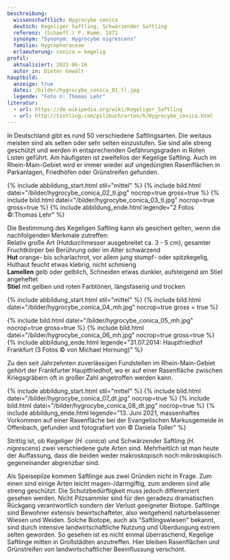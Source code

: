 ```yaml
---
beschreibung:
  wissenschaftlich: Hygrocybe conica
  deutsch: Kegeliger Saftling, Schwärzender Saftling
  referenz: (Schaeff.) P. Kumm. 1871
  synonym: "Synonym: Hygrocybe nigrescens"
  familie: Hygrophoraceae
  erlaeuterung: conica = kegelig
profil:
  aktualisiert: 2021-06-16
  autor_in: Dieter Gewalt
hauptbild:
  anzeige: true
  datei: /bilder/hygrocybe_conica_01_tl.jpg
  legende: "Foto ©: Thomas Lehr"
literatur:
  - url: https://de.wikipedia.org/wiki/Kegeliger_Saftling
  - url: http://tintling.com/pilzbuch/arten/h/Hygrocybe_conica.html
---
```

In Deutschland gibt es rund 50 verschiedene Saftlingsarten. Die weitaus meisten sind als selten oder sehr selten einzustufen. Sie sind alle streng geschützt und werden in entsprechenden Gefährungsgraden in Roten Listen geführt. Am häufigsten ist zweifellos der Kegelige Saftling. Auch im Rhein-Main-Gebiet wird er immer wieder auf ungedüngten Rasenflächen in Parkanlagen, Friedhöfen oder Grünstreifen gefunden.

{% include abbildung_start.html stil="mittel" %}
{% include bild.html datei="/bilder/hygrocybe_conica_02_tl.jpg" nocrop=true gross=true %}
{% include bild.html datei="/bilder/hygrocybe_conica_03_tl.jpg" nocrop=true gross=true %}
{% include abbildung_ende.html legende="2 Fotos ©:Thomas Lehr" %}

Die Bestimmung des Kegeligen Saftling kann als gesichert gelten, wenn die nachfolgenden Merkmale zutreffen:\
Relativ große Art (Hutdurchmesser ausgebreitet ca. 3 - 5 cm), gesamter Fruchtkörper bei Berührung oder im Alter schwärzend\
**Hut** orange- bis scharlachrot, vor allem jung stumpf- oder spitzkegelig, Huthaut feucht etwas klebrig, nicht schmierig\
**Lamellen** gelb oder gelblich, Schneiden etwas dunkler, aufsteigend am Stiel angeheftet\
**Stiel** mit gelben und roten Farbtönen, längsfaserig und trocken


{% include abbildung_start.html stil="mittel" %}
{% include bild.html datei="/bilder/hygrocybe_conica_04_mh.jpg" nocrop=true gross = true %}

</div>
<div class = "bilder">

{% include bild.html datei="/bilder/hygrocybe_conica_05_mh.jpg" nocrop=true gross=true %}
{% include bild.html datei="/bilder/hygrocybe_conica_06_mh.jpg" nocrop=true gross=true %}
{% include abbildung_ende.html legende="31.07.2014: Hauptfriedhof Frankfurt (3 Fotos © von Michael Hornung)" %}

Zu den seit Jahrzehnten zuverlässigen Fundstellen im Rhein-Main-Gebiet gehört der Frankfurter Hauptfriedhof, wo er auf einer Rasenfläche zwischen Kriegsgräbern oft in großer Zahl angetroffen werden kann.

{% include abbildung_start.html stil="mittel" %}
{% include bild.html datei="/bilder/hygrocybe_conica_07_dt.jpg" nocrop=true %}
{% include bild.html datei="/bilder/hygrocybe_conica_08_dt.jpg" nocrop=true %}
{% include abbildung_ende.html legende="13. Juni 2021, massenhaftes Vorkommen auf einer Rasenfläche bei der Evangelischen Markusgemeide in Offenbach, gefunden und fotografiert von © Daniela Toller" %}

Strittig ist, ob Kegeliger (*H. conica*) und Schwärzender Saftling (*H. nigrescens*) zwei verschiedene gute Arten sind. Mehrheitlich ist man heute der Auffassung, dass die beiden weder makroskopisch noch mikroskopisch gegeneinander abgrenzbar sind.  

Als Speisepilze kommen Saftlinge aus zwei Gründen nicht in Frage. Zum einen sind einige Arten leicht magen-/darmgiftig, zum anderen sind alle streng geschützt. Die Schutzbedürftigkeit muss jedoch differenziert gesehen werden. Nicht Pilzsammler sind für den geradezu dramatischen Rückgang verantwortlich sondern der Verlust geeigneter Biotope. Saftlinge sind Bewohner extensiv bewirtschafteter, also weitgehend naturbelassener Wiesen und Weiden. Solche Biotope, auch als "Saftlingswiesen" bekannt, sind durch intensive landwirtschaftliche Nutzung und Überdungung extrem selten geworden. So gesehen ist es nicht einmal überraschend, Kegelige Saftlinge mitten in Großstädten anzutreffen. Hier bleiben Rasenflächen und Grünstreifen von landwirtschaftlicher Beeinflussung verschont.
